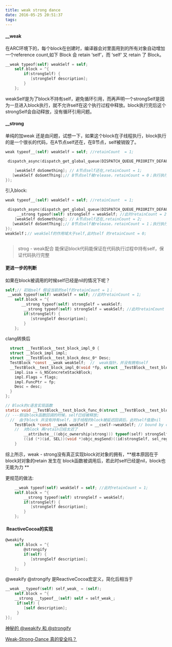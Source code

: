 ```yaml
---
title: weak strong dance
date: 2016-05-25 20:51:37
tags:
---
```


#### __weak

在ARC环境下的，每个block在创建时，编译器会对里面用到的所有对象自动增加一个reference count,如下 Block 会 retain ‘self’，而 ‘self‘ 又 retain 了 Block。

```objective-c
__weak typeof(self) weakSelf = self; 
    self.block = ^{
      	if(strongSelf) {
           [strongSelf description];
      	}
    };
```

weakSelf是为了block不持有self，避免循环引用，而再声明一个strongSelf是因为一旦进入block执行，就不允许self在这个执行过程中释放。block执行完后这个strongSelf会自动释放，没有循环引用问题。

#### __strong 

单纯的加weak 还是由问题，试想一下，如果这个block在子线程执行，block执行的是一个很长的代码，在A节点self还在，在B节点，self被销毁了。

```objective-c
weak typeof__(self) weakSelf = self; //retainCount  = 1;

 dispatch_async(dispatch_get_global_queue(DISPATCH_QUEUE_PRIORITY_DEFAULT, 0), ^{

    [weakSelf doSomething]; // A节点self还在,retainCount = 1;
   [weakSelf doSomtThing];// B节点self被release，retainCount = 0；执行执行的逻辑是不完整的
});
```

引入block:

```objective-c
weak typeof__(self) weakSelf = self; //retainCount  = 1;

 dispatch_async(dispatch_get_global_queue(DISPATCH_QUEUE_PRIORITY_DEFAULT, 0), ^{
     __strong typeof(self) strongSelf = weakSelf; //此时retainCount = 2 
    [weakSelf doSomething]; // A节点self还在,retainCount = 2;
   [weakSelf doSomtThing];// B节点self被release，retainCount = 1；执行执行的逻辑是不完整的
});
weakSelf；// weakSelf的作用域大于self,此时self 的retainCount = 0;
 

```

> strog - weak配合 能保证block代码能保证在代码执行过程中持有self，保证代码执行完整



#### 更进一步的判断

如果在block被调用的时候self已经是nil的情况下呢？

```objective-c
self;// 初始self 假设当前的self的retainCount = 1；
 __weak typeof(self) weakSelf = self; //此时retainCount = 1;
    self.block = ^{
       __strong typeof(self) strongSelf = weakSelf;
        __strong typeof(self) strongSelf = weakSelf; //此时retainCount = ??
      	if(strongSelf) {
           [strongSelf description];
      	}
    };
```

clang转换后

```c
  struct __TestBlock__test_block_impl_0 {
  struct __block_impl impl;
  struct __TestBlock__test_block_desc_0* Desc;
  TestBlock *const __weak weakSelf;  //  weak指针，并没有拥有self
  __TestBlock__test_block_impl_0(void *fp, struct __TestBlock__test_block_desc_0 *desc, TestBlock *const __weak _weakSelf, int flags=0) : weakSelf(_weakSelf) {
    impl.isa = &_NSConcreteStackBlock;
    impl.Flags = flags;
    impl.FuncPtr = fp;
    Desc = desc;
  }
};

// Block的c语言实现函数
static void __TestBlock__test_block_func_0(struct __TestBlock__test_block_impl_0 *__cself) {
// ---假设block函数回调的时候，self已经被释放;
  //  由于block 并没有持有self，当子线程的block被延迟回调后，此时self值是nil
  	TestBlock *const __weak weakSelf = __cself->weakSelf; // bound by copy
  	//  对block 再retain已经太迟了
        __attribute__((objc_ownership(strong))) typeof(self) strongSelf = weakSelf;
        ((id (*)(id, SEL))(void *)objc_msgSend)((id)strongSelf, sel_registerName("description"));
    }
```

综上所示，weak - strong没有真正实现block对对象的拥有，**根本原因在于 block对对象的retain 发生在 block函数被调用后，若此时self已经是nil，block也无能为力 **

更规范的做法: 

```objective-c
 	__weak typeof(self) weakSelf = self; //此时retainCount = 1;
    self.block = ^{
        __strong typeof(self) strongSelf = weakSelf; 
      	if(strongSelf) {
           [strongSelf description]; 
      	}
    };
```



####   ReactiveCocoa的实现

```objective-c
@weakify
    self.block = ^{
        @strongify 
      	if(self) {
           [strongSelf description];
      	}
    };
```

@weakify @strongify 是ReactiveCocoa宏定义，简化后相当于

```objective-c
__weak __typeof(self) self_weak_ = (self);
    self.block = ^{
    __strong __typeof__(self) self = self_weak_;
     if(self) {
   	 	[self description];
     }
}];
```



[神秘的 @weakify 和 @strongify](http://devliu.com/2016/04/14/%E7%A5%9E%E7%A7%98%E7%9A%84-weakify%E5%92%8C-strongify/)

[Weak-Strong-Dance 真的安全吗？](https://gold.xitu.io/post/586e37f11b69e60063070d2c)





